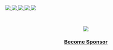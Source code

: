 <a href="https://alexrintt.io/r/discord">
  <img src="https://img.shields.io/discord/1045839711094194256?style=flat-square&labelColor=%23181B25&color=%23FFFFFF&logo=discord&logoColor=%23FFFFFF" />
</a>

<a href="https://alexrintt.io/r/anonfiles">
  <img src="https://github.com/alexrintt/anonfiles/assets/51419598/8a8d7820-d55c-44df-9a12-97fce367e797" />
</a>

<a href="https://alexrintt.io/r/anonfiles/playstore">
  <img src="https://alexrintt.io/static/get-it-badge/play-store-small-flat-square.png" /> 
</a>

<a href="https://alexrintt.io/r/telegram">
  <img src="https://alexrintt.io/static/get-it-badge/telegram-small-flat-square.png" />
</a>

<a href="https://alexrintt.io/r/anonfiles/discord">
  <img src="https://alexrintt.io/static/get-it-badge/discord-small-flat-square.png" />
</a>
  
<br />
<br />
<br />

<p align="center">
  <img src="https://alexrintt.io/sponsors/banner.svg" /> 
</p>

<h3 align="center">
  <a href="https://alexrintt.io/r/sponsor">Become Sponsor</a>
</h3>

